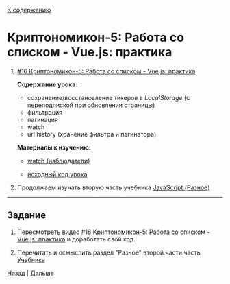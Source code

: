 [К содержанию](../readme.md#введение-в-web-разработку)

# Криптономикон-5: Работа со списком - Vue.js: практика

<!-- 31 мин -->

1. [#16 Криптономикон-5: Работа со списком - Vue.js: практика](https://www.youtube.com/watch?v=BNDo6MVbPn4)

    **Содержание урока:**

    - сохранение/восстановление тикеров в *LocalStorage* (с переподпиской при обновлении страницы)
    - фильтрация
    - пагинация
    - watch
    - url history (хранение фильтра и пагинатора)

    **Материалы к изучению:**

    - [watch (наблюдатели)](https://v3.ru.vuejs.org/ru/guide/computed.html#%D0%BC%D0%B5%D1%82%D0%BE%D0%B4%D1%8B-%D0%BD%D0%B0%D0%B1%D0%BB%D1%8E%D0%B4%D0%B0%D1%82%D0%B5%D0%BB%D0%B8)

    - [исходный код урока](https://gitlab.com/vuejs-club/youtube-course/cryptonomicon/-/tree/lesson4)


1. Продолжаем изучать вторую часть учебника [JavaScript (Разное)](https://learn.javascript.ru/ui-misc) 

---

## Задание

1. Пересмотреть видео [#16 Криптономикон-5: Работа со списком - Vue.js: практика](https://www.youtube.com/watch?v=BNDo6MVbPn4) и доработать свой код. 

1. Перечитать и осмыслить раздел "Разное" второй части часть [Учебника](https://learn.javascript.ru/ui-misc)

[Назад](./web_16.md) | [Дальше](./web_18.md)
